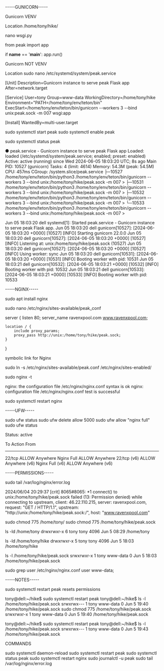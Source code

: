 -----GUNICORN-----

Gunicorn  VENV

Location  /home/tony/hike/

  nano wsgi.py

from peak import app

if __name__ == '__main__':
    app.run()


Gunicorn NOT VENV


Location
  sudo nano /etc/systemd/system/peak.service


[Unit]
Description=Gunicorn instance to serve peak Flask app
After=network.target

[Service]
User=tony
Group=www-data
WorkingDirectory=/home/tony/hike
Environment="PATH=/home/tony/env/teton/bin"
ExecStart=/home/tony/env/teton/bin/gunicorn --workers 3 --bind unix:peak.sock -m 007 wsgi:app

[Install]
WantedBy=multi-user.target


  sudo systemctl start peak
  sudo systemctl enable peak

  sudo systemctl status peak

● peak.service - Gunicorn instance to serve peak Flask app
     Loaded: loaded (/etc/systemd/system/peak.service; enabled; preset: enabled)
     Active: active (running) since Wed 2024-06-05 18:03:20 UTC; 8s ago
   Main PID: 10527 (gunicorn)
      Tasks: 4 (limit: 4614)
     Memory: 54.3M (peak: 54.5M)
        CPU: 457ms
     CGroup: /system.slice/peak.service
             ├─10527 /home/tony/env/teton/bin/python3 /home/tony/env/teton/bin/gunicorn --workers 3 --bind unix:/home/tony/hike/peak.sock -m 007 >
             ├─10531 /home/tony/env/teton/bin/python3 /home/tony/env/teton/bin/gunicorn --workers 3 --bind unix:/home/tony/hike/peak.sock -m 007 >
             ├─10532 /home/tony/env/teton/bin/python3 /home/tony/env/teton/bin/gunicorn --workers 3 --bind unix:/home/tony/hike/peak.sock -m 007 >
             └─10533 /home/tony/env/teton/bin/python3 /home/tony/env/teton/bin/gunicorn --workers 3 --bind unix:/home/tony/hike/peak.sock -m 007 >

Jun 05 18:03:20 dell systemd[1]: Started peak.service - Gunicorn instance to serve peak Flask app.
Jun 05 18:03:20 dell gunicorn[10527]: [2024-06-05 18:03:20 +0000] [10527] [INFO] Starting gunicorn 22.0.0
Jun 05 18:03:20 dell gunicorn[10527]: [2024-06-05 18:03:20 +0000] [10527] [INFO] Listening at: unix:/home/tony/hike/peak.sock (10527)
Jun 05 18:03:20 dell gunicorn[10527]: [2024-06-05 18:03:20 +0000] [10527] [INFO] Using worker: sync
Jun 05 18:03:20 dell gunicorn[10531]: [2024-06-05 18:03:20 +0000] [10531] [INFO] Booting worker with pid: 10531
Jun 05 18:03:21 dell gunicorn[10532]: [2024-06-05 18:03:21 +0000] [10532] [INFO] Booting worker with pid: 10532
Jun 05 18:03:21 dell gunicorn[10533]: [2024-06-05 18:03:21 +0000] [10533] [INFO] Booting worker with pid: 10533


-----NGINX-----

  sudo apt install nginx

  sudo nano /etc/nginx/sites-available/peak_conf

server {
    listen 80;
    server_name ravenxpool.com www.ravenxpool.com;

    location / {
        include proxy_params;
        proxy_pass http://unix:/home/tony/hike/peak.sock;
    }
}


symbolic link for Nginx

  sudo ln -s /etc/nginx/sites-available/peak.conf /etc/nginx/sites-enabled/

  sudo nginx -t

nginx: the configuration file /etc/nginx/nginx.conf syntax is ok
nginx: configuration file /etc/nginx/nginx.conf test is successful

  sudo systemctl restart nginx


-----UFW-----

  sudo ufw status
  sudo ufw delete allow 5000
  sudo ufw allow "nginx full"
  sudo ufw status

Status: active

To                         Action      From
--                         ------      ----
22/tcp                     ALLOW       Anywhere
Nginx Full                 ALLOW       Anywhere
22/tcp (v6)                ALLOW       Anywhere (v6)
Nginx Full (v6)            ALLOW       Anywhere (v6)


-----PERMISSIONS-----

 sudo tail /var/log/nginx/error.log

2024/06/04 20:29:37 [crit] 8065#8065: *1 connect() to unix:/home/tony/hike/peak.sock failed (13: Permission denied) while connecting to upstream, client: 46.22.110.215, server: ravenxpool.com, request: "GET / HTTP/1.1", upstream: "http://unix:/home/tony/hike/peak.sock:/", host: "www.ravenxpool.com"

  sudo chmod 775 /home/tony/
  sudo chmod 775 /home/tony/hike/peak.sock


  ls -ld /home/tony
drwxrwxr-x 6 tony tony 4096 Jun  5 08:29 /home/tony


  ls -ld /home/tony/hike
drwxrwxr-x 5 tony tony 4096 Jun  5 18:03 /home/tony/hike


  ls -l /home/tony/hike/peak.sock
srwxrwxr-x 1 tony www-data 0 Jun  5 18:03 /home/tony/hike/peak.sock


sudo grep user /etc/nginx/nginx.conf
user www-data;

-----NOTES-----

 sudo systemctl restart peak
resets permissions

tony@dell:~/hike$ sudo systemctl restart peak
tony@dell:~/hike$ ls -l /home/tony/hike/peak.sock
srwxrwx--- 1 tony www-data 0 Jun  5 19:40 /home/tony/hike/peak.sock
sudo chmod 775 /home/tony/hike/peak.sock
srwxrwxr-x 1 tony www-data 0 Jun  5 19:40 /home/tony/hike/peak.sock

tony@dell:~/hike$ sudo systemctl restart peak
tony@dell:~/hike$ ls -l /home/tony/hike/peak.sock
srwxrwx--- 1 tony www-data 0 Jun  5 19:43 /home/tony/hike/peak.sock



COMMANDS

sudo systemctl daemon-reload
sudo systemctl restart peak
sudo systemctl status peak
sudo systemctl restart nginx
sudo journalctl -u peak
sudo tail /var/log/nginx/error.log



